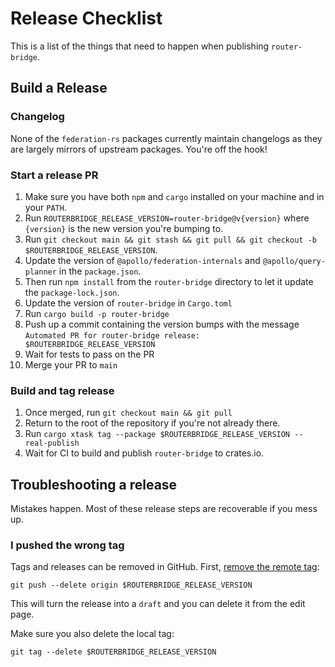 # Release Checklist

This is a list of the things that need to happen when publishing `router-bridge`.

## Build a Release

### Changelog

None of the `federation-rs` packages currently maintain changelogs as they are largely mirrors of upstream packages.
You're off the hook!

### Start a release PR

1. Make sure you have both `npm` and `cargo` installed on your machine and in your `PATH`.
1. Run `ROUTERBRIDGE_RELEASE_VERSION=router-bridge@v{version}` where `{version}` is the new version you're bumping to.
1. Run `git checkout main && git stash && git pull && git checkout -b $ROUTERBRIDGE_RELEASE_VERSION`.
1. Update the version of `@apollo/federation-internals` and `@apollo/query-planner` in the `package.json`.
1. Then run `npm install` from the `router-bridge` directory to let it update the `package-lock.json`.
1. Update the version of `router-bridge` in `Cargo.toml`
1. Run `cargo build -p router-bridge`
1. Push up a commit containing the version bumps with the
   message `Automated PR for router-bridge release: $ROUTERBRIDGE_RELEASE_VERSION`
1. Wait for tests to pass on the PR
1. Merge your PR to `main`

### Build and tag release

1. Once merged, run `git checkout main && git pull`
1. Return to the root of the repository if you're not already there.
1. Run `cargo xtask tag --package $ROUTERBRIDGE_RELEASE_VERSION --real-publish`
1. Wait for CI to build and publish `router-bridge` to crates.io.

## Troubleshooting a release

Mistakes happen. Most of these release steps are recoverable if you mess up.

### I pushed the wrong tag

Tags and releases can be removed in GitHub.
First, [remove the remote tag](https://stackoverflow.com/questions/5480258/how-to-delete-a-remote-tag):

```console
git push --delete origin $ROUTERBRIDGE_RELEASE_VERSION
```

This will turn the release into a `draft` and you can delete it from the edit page.

Make sure you also delete the local tag:

```console
git tag --delete $ROUTERBRIDGE_RELEASE_VERSION
```
